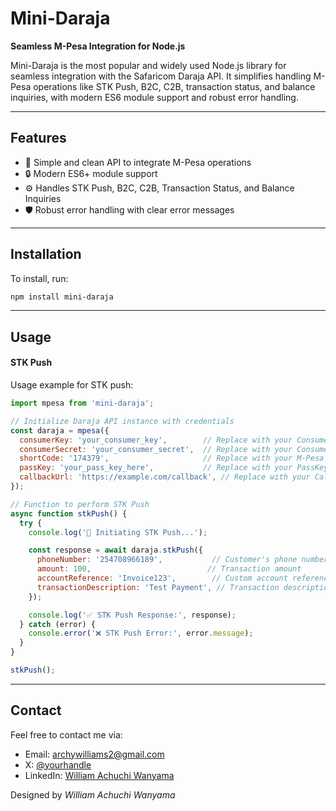 # **Mini-Daraja**
**Seamless M-Pesa Integration for Node.js**

Mini-Daraja is the most popular and widely used Node.js library for seamless integration with the Safaricom Daraja API. It simplifies handling M-Pesa operations like STK Push, B2C, C2B, transaction status, and balance inquiries, with modern ES6 module support and robust error handling.

---

## **Features**
- 🚀 Simple and clean API to integrate M-Pesa operations
- 🔒 Modern ES6+ module support
- ⚙️ Handles STK Push, B2C, C2B, Transaction Status, and Balance Inquiries
- 🛡️ Robust error handling with clear error messages  

---

## Installation

To install, run:

```bash
npm install mini-daraja
```

---

## Usage

#### STK Push

Usage example for STK push:

```javascript
import mpesa from 'mini-daraja';

// Initialize Daraja API instance with credentials
const daraja = mpesa({
  consumerKey: 'your_consumer_key',        // Replace with your Consumer Key
  consumerSecret: 'your_consumer_secret',  // Replace with your Consumer Secret
  shortCode: '174379',                     // Replace with your M-Pesa Shortcode
  passKey: 'your_pass_key_here',           // Replace with your PassKey
  callbackUrl: 'https://example.com/callback', // Replace with your Callback URL
});

// Function to perform STK Push
async function stkPush() {
  try {
    console.log('🔄 Initiating STK Push...');

    const response = await daraja.stkPush({
      phoneNumber: '254708966189',           // Customer's phone number (E.164 format)
      amount: 100,                          // Transaction amount
      accountReference: 'Invoice123',        // Custom account reference
      transactionDescription: 'Test Payment', // Transaction description
    });

    console.log('✅ STK Push Response:', response);
  } catch (error) {
    console.error('❌ STK Push Error:', error.message);
  }
}

stkPush();

```

---

## Contact

Feel free to contact me via:

- Email: [archywilliams2@gmail.com](mailto:archywilliams2@gmail.com)
- X: [@yourhandle](https://x.com/dev_williee)
- LinkedIn: [William Achuchi Wanyama](https://linkedin.com/in/achuchi)

Designed by *William Achuchi Wanyama*